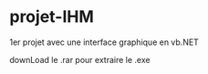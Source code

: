 # projet-IHM
1er projet avec une interface graphique en vb.NET

downLoad le .rar pour extraire le .exe
